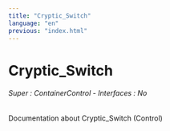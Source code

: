 ```yaml
---
title: "Cryptic_Switch"
language: "en"
previous: "index.html"
---
```


# Cryptic_Switch

###### Super : ContainerControl - Interfaces : No

Documentation about Cryptic_Switch (Control)
